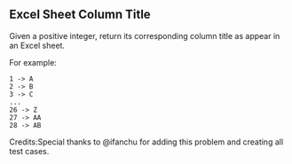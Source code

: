 Excel Sheet Column Title 
---

Given a positive integer, return its corresponding column title as appear in an Excel sheet.

For example:

    1 -> A
    2 -> B
    3 -> C
    ...
    26 -> Z
    27 -> AA
    28 -> AB 

Credits:Special thanks to @ifanchu for adding this problem and creating all test cases.

